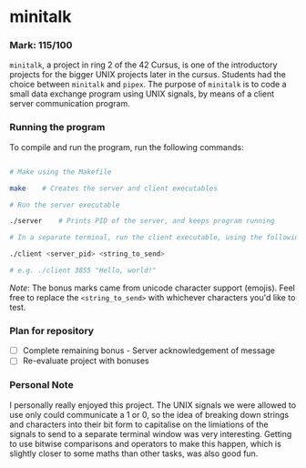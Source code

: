 <h1>minitalk</h1>

<h3>Mark: 115/100</h3>

`minitalk`, a project in ring 2 of the 42 Cursus, is one of the introductory projects for the bigger UNIX projects later in the cursus. Students had the choice between `minitalk` and `pipex`. The purpose of `minitalk` is to code a small data exchange program using UNIX signals, by means of a client server communication program.

<h3>Running the program</h3>

<p>To compile and run the program, run the following commands:</p>

```bash

# Make using the Makefile

make	# Creates the server and client executables

# Run the server executable

./server	# Prints PID of the server, and keeps program running

# In a separate terminal, run the client executable, using the following arguments

./client <server_pid> <string_to_send>

# e.g. ./client 3855 "Hello, world!"
```

<i>Note</i>: The bonus marks came from unicode character support (emojis). Feel free to replace the `<string_to_send>` with whichever characters you'd like to test.

<h3>Plan for repository</h3>

- [ ] Complete remaining bonus - Server acknowledgement of message
- [ ] Re-evaluate project with bonuses

<h3>Personal Note</h3>

<p>I personally really enjoyed this project. The UNIX signals we were allowed to use only could communicate a 1 or 0, so the idea of breaking down strings and characters into their bit form to capitalise on the limiations of the signals to send to a separate terminal window was very interesting. Getting to use bitwise comparisons and operators to make this happen, which is slightly closer to some maths than other tasks, was also good fun.</p>
